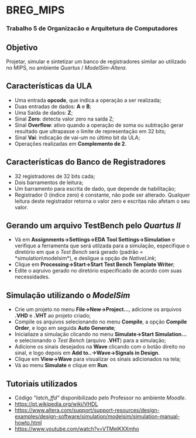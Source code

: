 # BREG_MIPS
### Trabalho 5 de Organizacão e Arquitetura de Computadores

## Objetivo
Projetar, simular e sintetizar um banco de registradores similar ao utilizado no MIPS, no ambiente *Quartus* / *ModelSim-Altera*.

## Características da ULA
  - Uma entrada **opcode**, que indica a operação a ser realizada;
  - Duas entradas de dados: **A** e **B**;
  - Uma Saída de dados: **Z**;
  - Sinal **Zero**: detecta valor zero na saída Z;
  - Sinal **Overflow**: ativo quando a operação de soma ou subtração gerar resultado
  que ultrapasse o limite de representação em 32 bits;
  - Sinal **Vai**: indicação de vai-um no último bit da ULA;
  - Operações realizadas em **Complemento de 2**.
  
## Características do Banco de Registradores
  - 32 registradores de 32 bits cada;
  - Dois barramentos de leitura;
  - Um barramento para escrita de dado, que depende de habilitação;
  - Registrador 0 (índice zero) é constante, não pode ser alterado. Qualquer leitura deste registrador retorna o valor zero e escritas não afetam o seu valor.
  
## Gerando um arquivo TestBench pelo *Quartus II*
  - Vá em **Assignments->Settings->EDA Tool Settings->Simulation** e verifique a ferramenta que será utilzada para a simulação, especifique o diretório em que o *Test Bench* será gerado (padrão = *simulation\modelsim\*), e desligue a opção de *NativeLink*;
  - Clique em **Processing->Start->Start Test Bench Template Writer**;
  - Edite o aqruivo gerado no diretório especificado de acordo com suas necessidades.
  
## Simulação utilizando o *ModelSim*
  - Crie um projeto no menu **File->New->Project...**, adicione os arquivos **.VHD** e **.VHT** ao projeto criado;
  - Compile os arquivos selecionando no menu **Compile**, a opção **Compile Order**, e logo em seguida **Auto Generate**;
  - Inicialiaze a simulação clicando no menu **Simulate->Start Simulation...** e selecionando o *Test Bench* (arquivo **.VHT**) para a simulação;
  - Adicione os sinais desejados na **Wave** clicando com o botão direito no sinal, e logo depois em **Add to..->Wave->Signals in Design**.  
  - Clique em **View->Wave** para visualizar os sinais adicionados na tela;
  - Vá ao menu **Simulate** e clique em **Run**.
  
## Tutoriais utilizados
  - Código *"latch_ffd"* disponibilizado pelo Professor no ambiente *Moodle*.
  - https://pt.wikipedia.org/wiki/VHDL
  - https://www.altera.com/support/support-resources/design-examples/design-software/simulation/modelsim/simulation-manual-howto.html
  - https://www.youtube.com/watch?v=VTMelKXXmho


